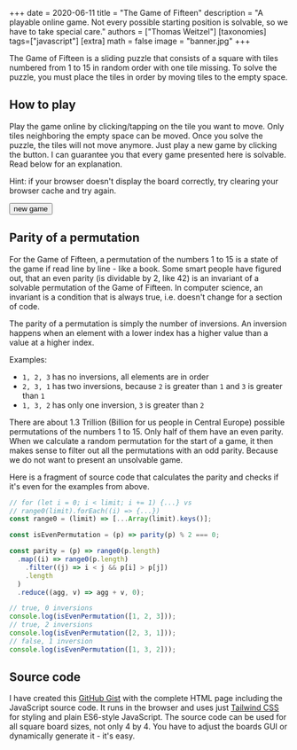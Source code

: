 +++
date = 2020-06-11
title = "The Game of Fifteen"
description = "A playable online game. Not every possible starting position is solvable, so we have to take special care."
authors = ["Thomas Weitzel"]
[taxonomies]
tags=["javascript"]
[extra]
math = false
image = "banner.jpg"
+++

The Game of Fifteen is a sliding puzzle that consists of a square with tiles numbered from 1 to 15 in random order with one tile missing.
To solve the puzzle, you must place the tiles in order by moving tiles to the empty space.

## How to play

Play the game online by clicking/tapping on the tile you want to move.
Only tiles neighboring the empty space can be moved.
Once you solve the puzzle, the tiles will not move anymore.
Just play a new game by clicking the button.
I can guarantee you that every game presented here is solvable.
Read below for an explanation.

Hint: if your browser doesn't display the board correctly, try clearing your browser cache and try again.

<div id="board">
    <div class="m-4 grid grid-flow-row grid-cols-4 grid-rows-4 h-64 w-64 gap-1">
        <div id="f0"  class=""></div>
        <div id="f1"  class=""></div>
        <div id="f2"  class=""></div>
        <div id="f3"  class=""></div>
        <div id="f4"  class=""></div>
        <div id="f5"  class=""></div>
        <div id="f6"  class=""></div>
        <div id="f7"  class=""></div>
        <div id="f8"  class=""></div>
        <div id="f9"  class=""></div>
        <div id="f10" class=""></div>
        <div id="f11" class=""></div>
        <div id="f12" class=""></div>
        <div id="f13" class=""></div>
        <div id="f14" class=""></div>
        <div id="f15" class=""></div>
    </div>
</div>
<div class="mt-4">
    <button id="playButton" class="py-2 px-4 border border-transparent text-sm leading-5 font-medium rounded-md text-white bg-blue-600 shadow-sm hover:bg-blue-500 focus:outline-none focus:shadow-outline active:bg-blue-600 transition duration-150 ease-in-out" onclick="play()" >
        new game
    </button>
</div>

## Parity of a permutation

For the Game of Fifteen, a permutation of the numbers 1 to 15 is a state of the game if read line by line - like a book.
Some smart people have figured out, that an even parity (is dividable by 2, like 42) is an invariant of a solvable permutation of the Game of Fifteen.
In computer science, an invariant is a condition that is always true, i.e. doesn't change for a section of code. 

The parity of a permutation is simply the number of inversions.
An inversion happens when an element with a lower index has a higher value than a value at a higher index.

Examples:
- `1, 2, 3` has no inversions, all elements are in order
- `2, 3, 1` has two inversions, because `2` is greater than `1` and `3` is greater than `1` 
- `1, 3, 2` has only one inversion, `3` is greater than `2`

There are about 1.3 Trillion (Billion for us people in Central Europe) possible permutations of the numbers 1 to 15.
Only half of them have an even parity.
When we calculate a random permutation for the start of a game, it then makes sense to filter out all the permutations with an odd parity.
Because we do not want to present an unsolvable game.

Here is a fragment of source code that calculates the parity and checks if it's even for the examples from above.

``` js
// for (let i = 0; i < limit; i += 1) {...} vs
// range0(limit).forEach((i) => {...})
const range0 = (limit) => [...Array(limit).keys()];

const isEvenPermutation = (p) => parity(p) % 2 === 0;

const parity = (p) => range0(p.length)
  .map((i) => range0(p.length)
    .filter((j) => i < j && p[i] > p[j])
    .length
  )
  .reduce((agg, v) => agg + v, 0);

// true, 0 inversions
console.log(isEvenPermutation([1, 2, 3]));
// true, 2 inversions
console.log(isEvenPermutation([2, 3, 1]));
// false, 1 inversion
console.log(isEvenPermutation([1, 3, 2]));
```

## Source code

I have created this [GitHub Gist](https://gist.github.com/thomasweitzel/3fd3197616f0299a2935972edd68bd4a) with the complete HTML page including the JavaScript source code.
It runs in the browser and uses just [Tailwind CSS](https://tailwindcss.com) for styling and plain ES6-style JavaScript.
The source code can be used for all square board sizes, not only 4 by 4.
You have to adjust the boards GUI or dynamically generate it - it's easy. 

<script>
  const size = 16;
  const boardSize = 4;
  const tileClasses = 'p-2 h-full w-full text-center align-middle text-3xl leading-normal text-red-900 font-bold bg-white border rounded shadow cursor-pointer select-none';
  const winClasses = 'mt-4 bg-yellow-300 inline-block border border-gray-500 rounded-lg shadow-lg';
  const playClasses = 'mt-4 bg-blue-300 inline-block border border-gray-500 rounded-lg shadow-lg';
  const boardDiv = document.getElementById('board');
  const emptyClasses = '';
  const Direction = {
    RIGHT: 1,
    UP: 2,
    LEFT: 3,
    DOWN: 4,
  };
  const range0 = (limit) => [...Array(limit).keys()];
  const init = () => {
    range0(size).forEach((i) => document.getElementById(`f${i}`).addEventListener("click", move(i)));
  };
  const move = (id) => (_) => {
    if (!hasWon()) {
      const emptyIndex = getEmptyIndex();
      swapIfPossible(id, emptyIndex, Direction.UP);
      swapIfPossible(id, emptyIndex, Direction.LEFT);
      swapIfPossible(id, emptyIndex, Direction.DOWN);
      swapIfPossible(id, emptyIndex, Direction.RIGHT);
      drawElement(id);
      drawElement(emptyIndex);
      drawBoard();
    }
  };
  const swapIfPossible = (id, emptyId, direction) => {
    const emptyCoords = indexToCoords(emptyId);
    const neighborCoords = getNeighbor(direction, emptyCoords);
    if (neighborCoords !== null && coordsToIndex(neighborCoords) === id) {
      const temp = permutation[emptyId];
      permutation[emptyId] = permutation[id];
      permutation[id] = temp;
    }
  };
  const drawElement = (id) => {
    const element = document.getElementById(`f${id}`);
    if (permutation[id] === size - 1) {
      element.innerHTML = '';
      element.className = emptyClasses;
    } else {
      element.innerHTML = `${permutation[id] + 1}`;
      element.className = tileClasses;
    }
  };
  const hasWon = () => range0(size).every((i) => permutation[i] === i);
  const drawBoard = () => {
    if (hasWon()) {
      boardDiv.className = winClasses;
    } else {
      boardDiv.className = playClasses;
    }
  };
  const draw = () => {
    drawBoard();
    range0(size).forEach((i) => drawElement(i));
  };
  const getRandomPermutation = () => {
    const permutation = [];
    const set = new Set(range0(size - 1));
    while (set.size !== 0) {
      const randomIndex = Math.floor(Math.random() * Math.floor(set.size));
      const element = [...set][randomIndex];
      permutation.push(element);
      set.delete(element);
    }
    permutation.push(size - 1);
    return permutation;
  };
  const parity = (p) => range0(size)
    .map((i) => range0(size)
      .filter((j) => i < j && p[i] > p[j])
      .length
    )
    .reduce((agg, v) => agg + v, 0);
  const isEvenPermutation = (p) => parity(p) % 2 === 0;
  const getEvenPermutation = () => {
    let p;
    do {
      p = getRandomPermutation();
    } while (!isEvenPermutation(p))
    return p;
  };
  const indexToCoords = (i) => ({ row: Math.trunc(i / boardSize), column: i % boardSize });
  const coordsToIndex = (coords) => coords.row * boardSize + coords.column;
  const getCellOrNull = (coords) => {
    if (coords.row < 0 || coords.row >= boardSize || coords.column < 0 || coords.column >= boardSize) {
      return null;
    }
    return coords;
  };
  const getNeighbor = (direction, coords) => {
    let result;
    switch (direction) {
      case Direction.RIGHT:
        result = getCellOrNull({ row: coords.row - 1, column: coords.column });
        break;
      case Direction.UP:
        result = getCellOrNull({ row: coords.row + 1, column: coords.column });
        break;
      case Direction.LEFT:
        result = getCellOrNull({ row: coords.row, column: coords.column + 1 });
        break;
      case Direction.DOWN:
        result = getCellOrNull({ row: coords.row, column: coords.column - 1 });
        break;
    }
    return result;
  };
  const getEmptyIndex = () => range0(size).filter((i) => permutation[i] === size - 1)[0];
  const play = () => {
    permutation = getEvenPermutation();
    draw();
  }
  // Lets play ...
  let permutation;
  init();
  play();
</script>
